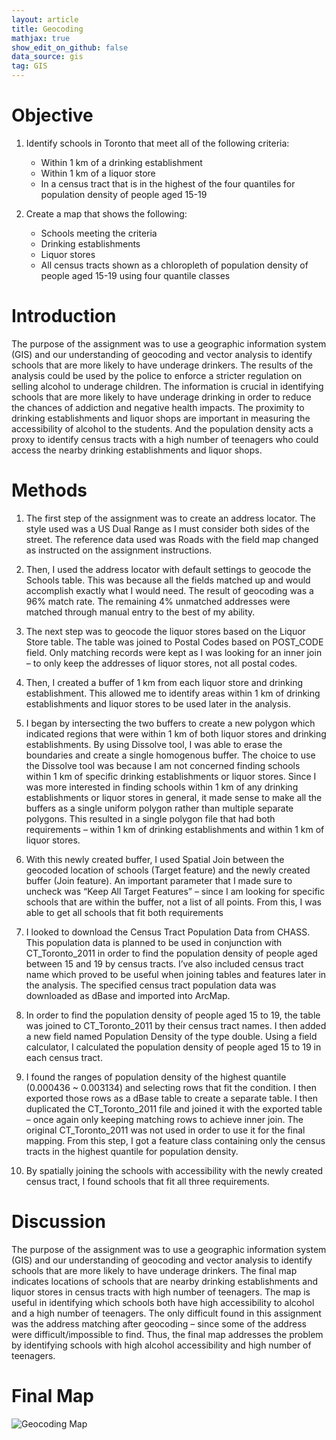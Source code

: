 ```yaml
---
layout: article
title: Geocoding
mathjax: true
show_edit_on_github: false
data_source: gis
tag: GIS
---
```


# Objective
1. Identify schools in Toronto that meet all of the following criteria: 
   * Within 1 km of a drinking establishment 
   * Within 1 km of a liquor store
   * In a census tract that is in the highest of the four quantiles for population density of people aged 15-19

2. Create a map that shows the following: 
   * Schools meeting the criteria 
   * Drinking establishments 
   * Liquor stores 
   * All census tracts shown as a chloropleth of population density of people aged 15-19 using four quantile classes 

# Introduction

The purpose of the assignment was to use a geographic information system (GIS) and our understanding of geocoding and vector analysis to identify schools that are more likely to have underage drinkers. The results of the analysis could be used by the police to enforce a stricter regulation on selling alcohol to underage children. The information is crucial in identifying schools that are more likely to have underage drinking in order to reduce the chances of addiction and negative health impacts. The proximity to drinking establishments and liquor shops are important in measuring the accessibility of alcohol to the students. And the population density acts a proxy to identify census tracts with a high number of teenagers who could access the nearby drinking establishments and liquor shops. 

# Methods

1. The first step of the assignment was to create an address locator. The style used was a US Dual Range as I must consider both sides of the street. The reference data used was Roads with the field map changed as instructed on the assignment instructions. 

2. Then, I used the address locator with default settings to geocode the Schools table. This was because all the fields matched up and would accomplish exactly what I would need. The result of geocoding was a 96% match rate. The remaining 4% unmatched addresses were matched through manual entry to the best of my ability. 

3. The next step was to geocode the liquor stores based on the Liquor Store table. The table was joined to Postal Codes based on POST_CODE field. Only matching records were kept as I was looking for an inner join – to only keep the addresses of liquor stores, not all postal codes. 

4. Then, I created a buffer of 1 km from each liquor store and drinking establishment. This allowed me to identify areas within 1 km of drinking establishments and liquor stores to be used later in the analysis. 

5. I began by intersecting the two buffers to create a new polygon which indicated regions that were within 1 km of both liquor stores and drinking establishments. By using Dissolve tool, I was able to erase the boundaries and create a single homogenous buffer. The choice to use the Dissolve tool was because I am not concerned finding schools within 1 km of specific drinking establishments or liquor stores. Since I was more interested in finding schools within 1 km of any drinking establishments or liquor stores in general, it made sense to make all the buffers as a single uniform polygon rather than multiple separate polygons.  This resulted in a single polygon file that had both requirements – within 1 km of drinking establishments and within 1 km of liquor stores. 

6. With this newly created buffer, I used Spatial Join between the geocoded location of schools (Target feature) and the newly created buffer (Join feature). An important parameter that I made sure to uncheck was “Keep All Target Features” – since I am looking for specific schools that are within the buffer, not a list of all points. From this, I was able to get all schools that fit both requirements 

7. I looked to download the Census Tract Population Data from CHASS. This population data is planned to be used in conjunction with CT_Toronto_2011 in order to find the population density of people aged between 15 and 19 by census tracts. I’ve also included census tract name which proved to be useful when joining tables and features later in the analysis. The specified census tract population data was downloaded as dBase and imported into ArcMap. 

8. In order to find the population density of people aged 15 to 19, the table was joined to CT_Toronto_2011 by their census tract names. I then added a new field named Population Density of the type double. Using a field calculator, I calculated the population density of people aged 15 to 19 in each census tract. 

9. I found the ranges of population density of the highest quantile (0.000436 ~ 0.003134) and selecting rows that fit the condition. I then exported those rows as a dBase table to create a separate table. I then duplicated the CT_Toronto_2011 file and joined it with the exported table – once again only keeping matching rows to achieve inner join. The original CT_Toronto_2011 was not used in order to use it for the final mapping. From this step, I got a feature class containing only the census tracts in the highest quantile for population density. 

10. By spatially joining the schools with accessibility with the newly created census tract, I found schools that fit all three requirements. 

# Discussion
The purpose of the assignment was to use a geographic information system (GIS) and our understanding of geocoding and vector analysis to identify schools that are more likely to have underage drinkers. The final map indicates locations of schools that are nearby drinking establishments and liquor stores in census tracts with high number of teenagers. The map is useful in identifying which schools both have high accessibility to alcohol and a high number of teenagers. The only difficult found in this assignment was the address matching after geocoding – since some of the address were difficult/impossible to find. Thus, the final map addresses the problem by identifying schools with high alcohol accessibility and high number of teenagers. 

# Final Map

![Geocoding Map](https://yunkevin.github.io/assets/img/gis/figure-markdown_github/GGR273_Assignment_1.jpg)